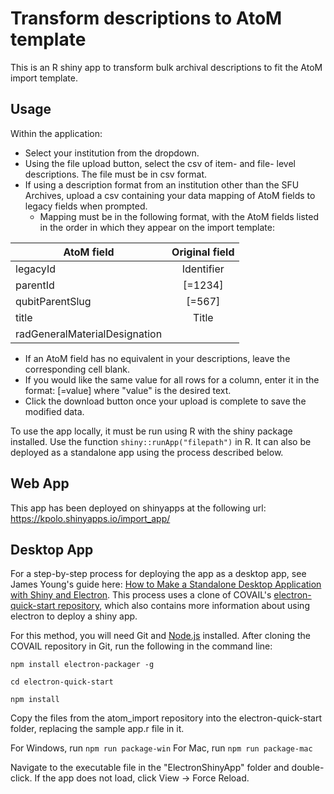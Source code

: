 # Transform descriptions to AtoM template

This is an R shiny app to transform bulk archival descriptions to fit the AtoM import template.

## Usage

Within the application:
* Select your institution from the dropdown.
* Using the file upload button, select the csv of item- and file- level descriptions. The file must be in csv format.
* If using a description format from an institution other than the SFU Archives, upload a csv containing your data mapping of AtoM fields to legacy fields when prompted.
  * Mapping must be in the following format, with the AtoM fields listed in the order in which they appear on the import template:

| AtoM field                    | Original field| 
| ----------------------------- |:-------------:| 
| legacyId                      | Identifier    | 
| parentId                      | [=1234]       | 
| qubitParentSlug               | [=567]        | 
| title                         | Title         | 
| radGeneralMaterialDesignation |               | 

  * If an AtoM field has no equivalent in your descriptions, leave the corresponding cell blank. 
  * If you would like the same value for all rows for a column, enter it in the format: [=value] where "value" is the desired text.
* Click the download button once your upload is complete to save the modified data.

To use the app locally, it must be run using R with the shiny package installed. Use the function `shiny::runApp("filepath")` in R. It can also be deployed as a standalone app using the process described below.

## Web App

This app has been deployed on shinyapps at the following url: https://kpolo.shinyapps.io/import_app/


## Desktop App

For a step-by-step process for deploying the app as a desktop app, see James Young's guide here: [How to Make a Standalone Desktop Application with Shiny and Electron](https://foretodata.com/how-to-make-a-standalone-desktop-application-with-shiny-and-electron-on-windows/). This process uses a clone of COVAIL's [electron-quick-start repository](https://github.com/COVAIL/electron-quick-start), which also contains more information about using electron to deploy a shiny app.

For this method, you will need Git and [Node.js](https://nodejs.org/en/download/) installed. After cloning the COVAIL repository in Git, run the following in the command line:

```
npm install electron-packager -g

cd electron-quick-start

npm install
```

Copy the files from the atom_import repository into the electron-quick-start folder, replacing the sample app.r file in it. 

For Windows, run `npm run package-win`
For Mac, run `npm run package-mac`

Navigate to the executable file in the "ElectronShinyApp" folder and double-click. If the app does not load, click View -> Force Reload.